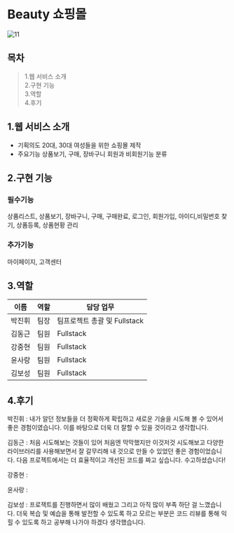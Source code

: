 # Beauty 쇼핑몰
![11](https://user-images.githubusercontent.com/111480507/227722496-0495a826-104d-4bf3-a7ea-5a63b659cf05.jpg)

## 목차
> 1.웹 서비스 소개  
  2.구현 기능  
  3.역할  
  4.후기  
## 1.웹 서비스 소개
* 기획의도
20대, 30대 여성들을 위한 쇼핑몰 제작
* 주요기능
상품보기, 구매, 장바구니
회원과 비회원기능 분류
## 2.구현 기능
### 필수기능
상품리스트, 상품보기, 장바구니, 구매, 구매완료, 로그인, 회원가입, 아이디,비밀번호 찾기, 상품등록, 상품현황 관리
### 추가기능
마이페이지, 고객센터
## 3.역할
|이름|역할|담당 업무|
|---|---|---|
|박진휘|팀장|팀프로젝트 총괄 및 Fullstack|
|김동근|팀원|Fullstack|
|강중현|팀원|Fullstack|
|윤사랑|팀원|Fullstack|
|김보성|팀원|Fullstack|
## 4.후기
박진휘 : 내가 알던 정보들을 더 정확하게 확립하고 새로운 기술을 시도해 볼 수 있어서 좋은 경험이였습니다. 이를 바탕으로 더욱 더 잘할 수 있을 것이라고 생각합니다.

김동근 : 처음 시도해보는 것들이 있어 처음엔 막막했지만 이것저것 시도해보고 다양한 라이브러리를 사용해보면서 잘 갈무리해 내 것으로 만들 수 있었던 좋은 경험이었습니다. 다음 프로젝트에서는 더 효율적이고 개선된 코드를 짜고 싶습니다. 수고하셨습니다!

강중현 :

윤사랑 :

김보성 : 프로잭트를 진행하면서 많이 배웠고 그리고 아직 많이 부족 하단 걸 느꼈습니다. 더욱 복습 및 예습을 통해 발전할 수 있도록 하고 모르는 부분은 코드 리뷰를 통해 익힐 수 있도록 하고 공부해 나가야 하겠다 생각했습니다.
